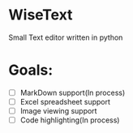 # WiseText
Small Text editor written in python

# Goals:
- [ ] MarkDown support(In process)
- [ ] Excel spreadsheet support
- [ ] Image viewing support
- [ ] Code highlighting(In process)